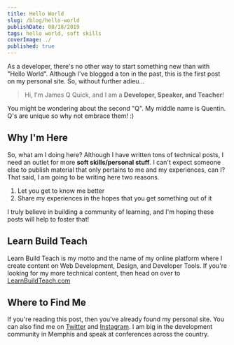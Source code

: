 ```yaml
---
title: Hello World
slug: /blog/hello-world
publishDate: 08/18/2019
tags: hello world, soft skills
coverImage: ./
published: true
---
```


As a developer, there's no other way to start something new than with "Hello World". Although I've blogged a ton in the past, this is the first post on my personal site. So, without further adieu...

> Hi, I'm James Q Quick, and I am a **Developer, Speaker, and Teacher**!

You might be wondering about the second "Q". My middle name is Quentin. Q's are unique so why not embrace them! :)

## Why I'm Here

So, what am I doing here? Although I have written tons of technical posts, I need an outlet for more **soft skills/personal stuff**. I can't expect someone else to publish material that only pertains to me and my experiences, can I? That said, I am going to be writing here two reasons.

1. Let you get to know me better
2. Share my experiences in the hopes that you get something out of it

I truly believe in building a community of learning, and I'm hoping these posts will help to foster that!

## Learn Build Teach

Learn Build Teach is my motto and the name of my online platform where I create content on Web Development, Design, and Developer Tools. If you're looking for my more technical content, then head on over to [LearnBuildTeach.com](https://www.learnbuildteach.com)

## Where to Find Me

If you're reading this post, then you've already found my personal site. You can also find me on [Twitter](https://twitter.com/jamesqquick) and [Instagram](https://www.instagram.com/jamesqquick/). I am big in the development community in Memphis and speak at conferences across the country.
